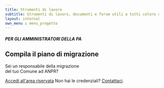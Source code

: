```yaml
---
title: Strumenti di lavoro
subtitle: Strumenti di lavoro, documenti e forum utili a tutti coloro che sono al lavoro per costruire l'anagrafe nazionale.
layout: internal
own_menu : menu_progetto
---
```


<div class="strumentilavoro">
<div class="container strumentilavoro__container">
    <div class="row row-equal-height">
        <article class="col-md-6 strumentilavoro__cell sx">
            <h5>PER GLI AMMINISTRATORI DELLA PA</h5>
            <h1>Compila il piano di migrazione</h1>
            <p class="mb-4">Sei un responsabile della migrazione <br> del tuo Comune ad ANPR?</p>
            <a href="#" class="btn btn-outline-primary bg-white border-0">Accedi all'area riservata</a>
            <span class="small-2 ml-4">Non hai le credenziali?</span> <a href="#" class="text-white font-weight-bold small-2">Contattaci</a>.
        </article>
        <article class="col-md-6 strumentilavoro__cell dx">
            &nbsp;
        </article>
    </div>
</div>
</div>